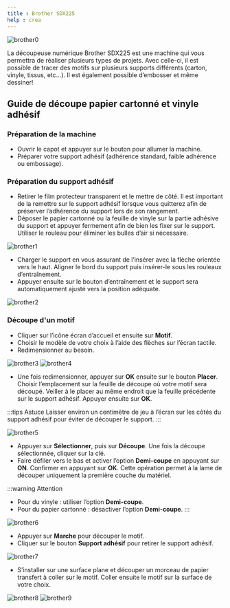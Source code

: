 ```yaml
---
title : Brother SDX225
help : crea
---
```


![brother0](/img/docs/brother0.webp)

La découpeuse numérique Brother SDX225 est une machine qui vous permettra de réaliser plusieurs types de projets. Avec celle-ci, il est possible de tracer des motifs sur plusieurs supports différents (carton, vinyle, tissus, etc…). Il est également possible d’embosser et même dessiner!

## Guide de découpe papier cartonné et vinyle adhésif

### Préparation de la machine

- Ouvrir le capot et appuyer sur le bouton pour allumer la machine.
- Préparer votre support adhésif (adhérence standard, faible adhérence ou embossage).

### Préparation du support adhésif
- Retirer le film protecteur transparent et le mettre de côté. Il est important de la remettre sur le support adhésif lorsque vous quitterez afin de préserver l’adhérence du support lors de son rangement.
- Déposer le papier cartonné ou la feuille de vinyle sur la partie adhésive du support et appuyer fermement afin de bien les fixer sur le support. Utiliser le rouleau pour éliminer les bulles d’air si nécessaire.

![brother1](/img/docs/brother1.webp)

- Charger le support en vous assurant de l’insérer avec la flèche orientée vers le haut. Aligner le bord du support puis insérer-le sous les rouleaux d’entraînement.
- Appuyer ensuite sur le bouton d’entraînement et le support sera automatiquement ajusté vers la position adéquate.

![brother2](/img/docs/brother2.webp)

### Découpe d'un motif
- Cliquer sur l’icône écran d’accueil et ensuite sur **Motif**.  
- Choisir le modèle de votre choix à l’aide des flèches sur l’écran tactile. 
- Redimensionner au besoin.


![brother3](/img/docs/brother3.webp)
![brother4](/img/docs/brother4.webp)

- Une fois redimensionner, appuyer sur **OK** ensuite sur le bouton **Placer**. Choisir l’emplacement sur la feuille de découpe où votre motif sera découpé. Veiller à le placer au même endroit que la feuille précédente sur le support adhésif. Appuyer ensuite sur **OK**. 

:::tips Astuce
Laisser environ un centimètre de jeu à l’écran sur les côtés du support adhésif pour éviter de découper le support.
:::

![brother5](/img/docs/brother5.webp)

- Appuyer sur **Sélectionner**, puis sur **Découpe**. Une fois la découpe sélectionnée, cliquer sur la clé. 
- Faire défiler vers le bas et activer l’option **Demi-coupe** en appuyant sur **ON**. Confirmer en appuyant sur **OK**. Cette opération permet à la lame de découper uniquement la première couche du matériel.

:::warning Attention
- Pour du vinyle : utiliser l’option **Demi-coupe**.
- Pour du papier cartonné : désactiver l’option **Demi-coupe**.
:::

![brother6](/img/docs/brother6.webp)

- Appuyer sur **Marche** pour découper le motif.
- Cliquer sur le bouton **Support adhésif** pour retirer le support adhésif.

![brother7](/img/docs/brother7.webp)

- S’installer sur une surface plane et découper un morceau de papier transfert à coller sur le motif. Coller ensuite le motif sur la surface de votre choix.

![brother8](/img/docs/brother8.webp)
![brother9](/img/docs/brother9.webp)